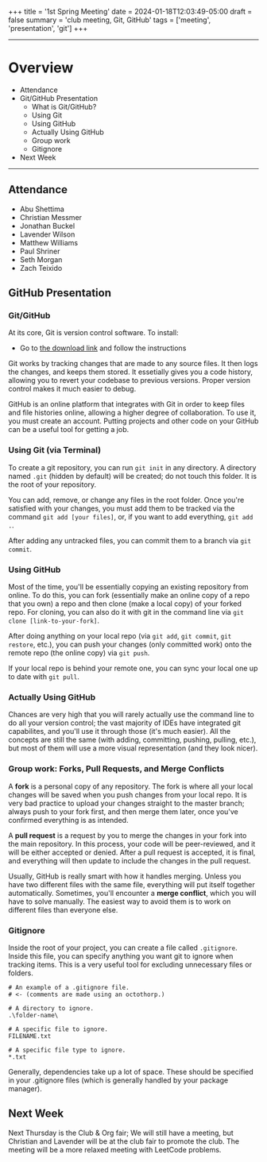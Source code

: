+++
title = '1st Spring Meeting'
date = 2024-01-18T12:03:49-05:00
draft = false
summary = 'club meeting, Git, GitHub'
tags = ['meeting', 'presentation', 'git']
+++

***

# Overview

- Attendance
- Git/GitHub Presentation
	- What is Git/GitHub?
	- Using Git
	- Using GitHub
	- Actually Using GitHub
	- Group work
	- Gitignore
- Next Week

***

## Attendance

- Abu Shettima
- Christian Messmer
- Jonathan Buckel
- Lavender Wilson
- Matthew Williams
- Paul Shriner
- Seth Morgan
- Zach Teixido

## GitHub Presentation

### Git/GitHub

At its core, Git is version control software. To install: 
- Go to [the download link](https://git-scm.com) and follow the instructions

Git works by tracking changes that are made to any source files. It then logs the changes, and keeps them stored. It essetially gives you a code history, allowing you to revert your codebase to previous versions. Proper version control makes it much easier to debug. 

GitHub is an online platform that integrates with Git in order to keep files and file histories online, allowing a higher degree of collaboration. To use it, you must create an account. Putting projects and other code on your GitHub can be a useful tool for getting a job. 

### Using Git (via Terminal)

To create a git repository, you can run ``git init`` in any directory. A directory named ``.git`` (hidden by default) will be created; do not touch this folder. It is the root of your repository. 

You can add, remove, or change any files in the root folder. Once you're satisfied with your changes, you must add them to be tracked via the command ``git add [your files]``, or, if you want to add everything, ``git add .``. 

After adding any untracked files, you can commit them to a branch via ``git commit``.

### Using GitHub

Most of the time, you'll be essentially copying an existing repository from online. To do this, you can fork (essentially make an online copy of a repo that you own) a repo and then clone (make a local copy) of your forked repo. For cloning, you can also do it with git in the command line via ``git clone [link-to-your-fork]``. 

After doing anything on your local repo (via ``git add``, ``git commit``, ``git restore``, etc.), you can push your changes (only committed work) onto the remote repo (the online copy) via ``git push``. 

If your local repo is behind your remote one, you can sync your local one up to date with ``git pull``.

### Actually Using GitHub

Chances are very high that you will rarely actually use the command line to do all your version control; the vast majority of IDEs have integrated git capabilites, and you'll use it through those (it's much easier). All the concepts are still the same (with adding, committing, pushing, pulling, etc.), but most of them will use a more visual representation (and they look nicer). 

### Group work: Forks, Pull Requests, and Merge Conflicts

A __fork__ is a personal copy of any repository. The fork is where all your local changes will be saved when you push changes from your local repo. It is very bad practice to upload your changes straight to the master branch; always push to your fork first, and then merge them later, once you've confirmed everything is as intended. 

A __pull request__ is a request by you to merge the changes in your fork into the main repository. In this process, your code will be peer-reviewed, and it will be either accepted or denied. After a pull request is accepted, it is final, and everything will then update to include the changes in the pull request. 

Usually, GitHub is really smart with how it handles merging. Unless you have two different files with the same file, everything will put itself together automatically. Sometimes, you'll encounter a __merge conflict__, which you will have to solve manually. The easiest way to avoid them is to work on different files than everyone else. 

### Gitignore

Inside the root of your project, you can create a file called ``.gitignore``. Inside this file, you can specify anything you want git to ignore when tracking items. This is a very useful tool for excluding unnecessary files or folders.

```
# An example of a .gitignore file. 
# <- (comments are made using an octothorp.)

# A directory to ignore.
.\folder-name\

# A specific file to ignore.
FILENAME.txt

# A specific file type to ignore. 
*.txt
```

Generally, dependencies take up a lot of space. These should be specified in your .gitignore files (which is generally handled by your package manager). 

## Next Week

Next Thursday is the Club & Org fair; We will still have a meeting, but Christian and Lavender will be at the club fair to promote the club. The meeting will be a more relaxed meeting with LeetCode problems. 
